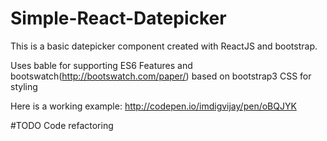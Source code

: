 # Simple-React-Datepicker
This is a basic datepicker component created with ReactJS and bootstrap.

Uses bable for supporting ES6 Features and bootswatch(http://bootswatch.com/paper/) based on bootstrap3 CSS for styling

Here is a working example:
http://codepen.io/imdigvijay/pen/oBQJYK

#TODO
Code refactoring

